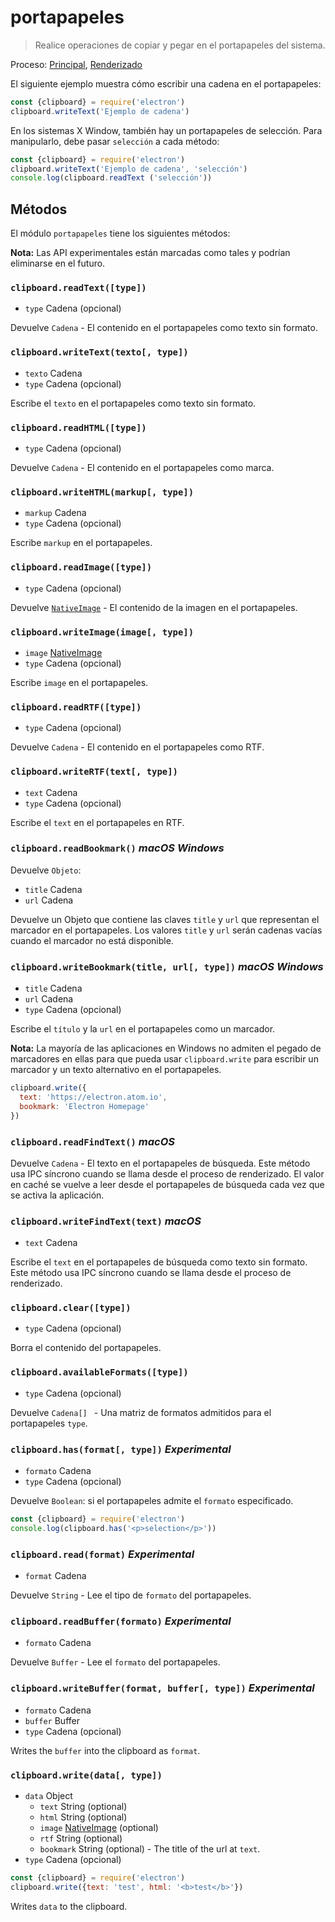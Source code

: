 # portapapeles

> Realice operaciones de copiar y pegar en el portapapeles del sistema.

Proceso: [Principal](../glossary.md#main-process), [Renderizado](../glossary.md#renderer-process)

El siguiente ejemplo muestra cómo escribir una cadena en el portapapeles:

```javascript
const {clipboard} = require('electron')
clipboard.writeText('Ejemplo de cadena')
```

En los sistemas X Window, también hay un portapapeles de selección. Para manipularlo, debe pasar `selección` a cada método:

```javascript
const {clipboard} = require('electron')
clipboard.writeText('Ejemplo de cadena', 'selección')
console.log(clipboard.readText ('selección'))
```

## Métodos

El módulo `portapapeles` tiene los siguientes métodos:

**Nota:** Las API experimentales están marcadas como tales y podrían eliminarse en el futuro.

### `clipboard.readText([type])`

* `type` Cadena (opcional)

Devuelve `Cadena` - El contenido en el portapapeles como texto sin formato.

### `clipboard.writeText(texto[, type])`

* `texto` Cadena
* `type` Cadena (opcional)

Escribe el `texto` en el portapapeles como texto sin formato.

### `clipboard.readHTML([type])`

* `type` Cadena (opcional)

Devuelve `Cadena` - El contenido en el portapapeles como marca.

### `clipboard.writeHTML(markup[, type])`

* `markup` Cadena
* `type` Cadena (opcional)

Escribe `markup` en el portapapeles.

### `clipboard.readImage([type])`

* `type` Cadena (opcional)

Devuelve [`NativeImage`](native-image.md) - El contenido de la imagen en el portapapeles.

### `clipboard.writeImage(image[, type])`

* `image` [NativeImage](native-image.md)
* `type` Cadena (opcional)

Escribe `image` en el portapapeles.

### `clipboard.readRTF([type])`

* `type` Cadena (opcional)

Devuelve `Cadena` - El contenido en el portapapeles como RTF.

### `clipboard.writeRTF(text[, type])`

* `text` Cadena
* `type` Cadena (opcional)

Escribe el `text` en el portapapeles en RTF.

### `clipboard.readBookmark()` *macOS* *Windows*

Devuelve `Objeto`:

* `title` Cadena
* `url` Cadena

Devuelve un Objeto que contiene las claves `title` y `url` que representan el marcador en el portapapeles. Los valores `title` y `url` serán cadenas vacías cuando el marcador no está disponible.

### `clipboard.writeBookmark(title, url[, type])` *macOS* *Windows*

* `title` Cadena
* `url` Cadena
* `type` Cadena (opcional)

Escribe el `título` y la `url` en el portapapeles como un marcador.

**Nota:** La mayoría de las aplicaciones en Windows no admiten el pegado de marcadores en ellas para que pueda usar `clipboard.write` para escribir un marcador y un texto alternativo en el portapapeles.

```js
clipboard.write({
  text: 'https://electron.atom.io',
  bookmark: 'Electron Homepage'
})
```

### `clipboard.readFindText()` *macOS*

Devuelve `Cadena` - El texto en el portapapeles de búsqueda. Este método usa IPC síncrono cuando se llama desde el proceso de renderizado. El valor en caché se vuelve a leer desde el portapapeles de búsqueda cada vez que se activa la aplicación.

### `clipboard.writeFindText(text)` *macOS*

* `text` Cadena

Escribe el `text` en el portapapeles de búsqueda como texto sin formato. Este método usa IPC síncrono cuando se llama desde el proceso de renderizado.

### `clipboard.clear([type])`

* `type` Cadena (opcional)

Borra el contenido del portapapeles.

### `clipboard.availableFormats([type])`

* `type` Cadena (opcional)

Devuelve `Cadena[] ` - Una matriz de formatos admitidos para el portapapeles `type`.

### `clipboard.has(format[, type])` *Experimental*

* `formato` Cadena
* `type` Cadena (opcional)

Devuelve `Boolean`: si el portapapeles admite el `formato` especificado.

```javascript
const {clipboard} = require('electron')
console.log(clipboard.has('<p>selection</p>'))
```

### `clipboard.read(format)` *Experimental*

* `format` Cadena

Devuelve `String` - Lee el tipo de `formato` del portapapeles.

### `clipboard.readBuffer(formato)` *Experimental*

* `formato` Cadena

Devuelve `Buffer` - Lee el `formato` del portapapeles.

### `clipboard.writeBuffer(format, buffer[, type])` *Experimental*

* `formato` Cadena
* `buffer` Buffer
* `type` Cadena (opcional)

Writes the `buffer` into the clipboard as `format`.

### `clipboard.write(data[, type])`

* `data` Object 
  * `text` String (optional)
  * `html` String (optional)
  * `image` [NativeImage](native-image.md) (optional)
  * `rtf` String (optional)
  * `bookmark` String (optional) - The title of the url at `text`.
* `type` Cadena (opcional)

```javascript
const {clipboard} = require('electron')
clipboard.write({text: 'test', html: '<b>test</b>'})
```

Writes `data` to the clipboard.